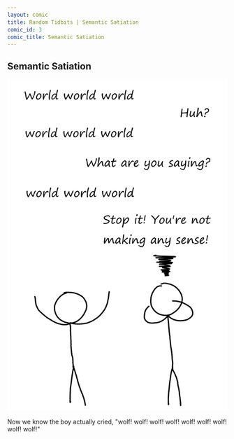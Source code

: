 ```yaml
---
layout: comic
title: Random Tidbits | Semantic Satiation
comic_id: 3
comic_title: Semantic Satiation
---
```


## Semantic Satiation

<img id="img3" src="/assets/images/3.png">

Now we know the boy actually cried, "wolf! wolf! wolf! wolf! wolf! wolf! wolf! wolf! wolf!"
